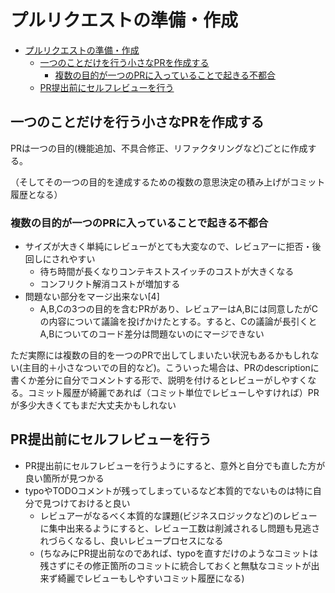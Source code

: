 # プルリクエストの準備・作成

- [プルリクエストの準備・作成](#プルリクエストの準備作成)
  - [一つのことだけを行う小さなPRを作成する](#一つのことだけを行う小さなprを作成する)
    - [複数の目的が一つのPRに入っていることで起きる不都合](#複数の目的が一つのprに入っていることで起きる不都合)
  - [PR提出前にセルフレビューを行う](#pr提出前にセルフレビューを行う)


## 一つのことだけを行う小さなPRを作成する

PRは一つの目的(機能追加、不具合修正、リファクタリングなど)ごとに作成する。

（そしてその一つの目的を達成するための複数の意思決定の積み上げがコミット履歴となる）

### 複数の目的が一つのPRに入っていることで起きる不都合

- サイズが大きく単純にレビューがとても大変なので、レビュアーに拒否・後回しにされやすい
    - 待ち時間が長くなりコンテキストスイッチのコストが大きくなる
    - コンフリクト解消コストが増加する
- 問題ない部分をマージ出来ない[4]
    - A,B,Cの3つの目的を含むPRがあり、レビュアーはA,Bには同意したがCの内容について議論を投げかけたとする。すると、Cの議論が長引くとA,Bについてのコード差分は問題ないのにマージできない

ただ実際には複数の目的を一つのPRで出してしまいたい状況もあるかもしれない(主目的＋小さなついでの目的など)。こういった場合は、PRのdescriptionに書くか差分に自分でコメントする形で、説明を付けるとレビューがしやすくなる。コミット履歴が綺麗であれば（コミット単位でレビューしやすければ）PRが多少大きくてもまだ大丈夫かもしれない

## PR提出前にセルフレビューを行う

- PR提出前にセルフレビューを行うようにすると、意外と自分でも直した方が良い箇所が見つかる
- typoやTODOコメントが残ってしまっているなど本質的でないものは特に自分で見つけておけると良い
    - レビュアーがなるべく本質的な課題(ビジネスロジックなど)のレビューに集中出来るようにすると、レビュー工数は削減されるし問題も見逃されづらくなるし、良いレビュープロセスになる
    - (ちなみにPR提出前なのであれば、typoを直すだけのようなコミットは残さずにその修正箇所のコミットに統合しておくと無駄なコミットが出来ず綺麗でレビューもしやすいコミット履歴になる)

